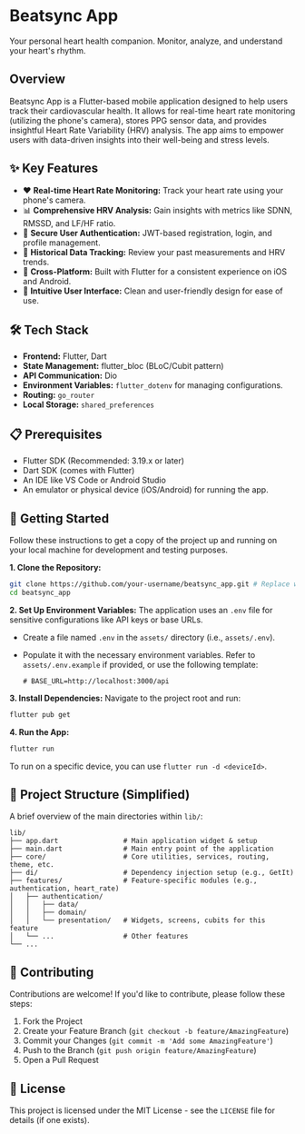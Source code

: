 # Beatsync App

Your personal heart health companion. Monitor, analyze, and understand your heart's rhythm.

## Overview

Beatsync App is a Flutter-based mobile application designed to help users track their cardiovascular health. It allows for real-time heart rate monitoring (utilizing the phone's camera), stores PPG sensor data, and provides insightful Heart Rate Variability (HRV) analysis. The app aims to empower users with data-driven insights into their well-being and stress levels.

## ✨ Key Features

*   ❤️ **Real-time Heart Rate Monitoring:** Track your heart rate using your phone's camera.
*   📊 **Comprehensive HRV Analysis:** Gain insights with metrics like SDNN, RMSSD, and LF/HF ratio.
*   👤 **Secure User Authentication:** JWT-based registration, login, and profile management.
*   📅 **Historical Data Tracking:** Review your past measurements and HRV trends.
*   📱 **Cross-Platform:** Built with Flutter for a consistent experience on iOS and Android.
*   🎨 **Intuitive User Interface:** Clean and user-friendly design for ease of use.

## 🛠️ Tech Stack

*   **Frontend:** Flutter, Dart
*   **State Management:** flutter_bloc (BLoC/Cubit pattern)
*   **API Communication:** Dio
*   **Environment Variables:** `flutter_dotenv` for managing configurations.
*   **Routing:** `go_router`
*   **Local Storage:** `shared_preferences` 

## 📋 Prerequisites

*   Flutter SDK (Recommended: 3.19.x or later)
*   Dart SDK (comes with Flutter)
*   An IDE like VS Code or Android Studio
*   An emulator or physical device (iOS/Android) for running the app.

## 🚀 Getting Started

Follow these instructions to get a copy of the project up and running on your local machine for development and testing purposes.

**1. Clone the Repository:**
```bash
git clone https://github.com/your-username/beatsync_app.git # Replace with your actual repository URL
cd beatsync_app
```

**2. Set Up Environment Variables:**
The application uses an `.env` file for sensitive configurations like API keys or base URLs.
*   Create a file named `.env` in the `assets/` directory (i.e., `assets/.env`).
*   Populate it with the necessary environment variables. Refer to `assets/.env.example` if provided, or use the following template:

    ```env
    # BASE_URL=http://localhost:3000/api
    ```

**3. Install Dependencies:**
Navigate to the project root and run:
```bash
flutter pub get
```

**4. Run the App:**
```bash
flutter run
```
To run on a specific device, you can use `flutter run -d <deviceId>`.

## 📂 Project Structure (Simplified)

A brief overview of the main directories within `lib/`:

```
lib/
├── app.dart                # Main application widget & setup
├── main.dart               # Main entry point of the application
├── core/                   # Core utilities, services, routing, theme, etc.
├── di/                     # Dependency injection setup (e.g., GetIt)
├── features/               # Feature-specific modules (e.g., authentication, heart_rate)
│   ├── authentication/
│   │   ├── data/
│   │   ├── domain/
│   │   └── presentation/   # Widgets, screens, cubits for this feature
│   └── ...                 # Other features
└── ...
```

## 🤝 Contributing

Contributions are welcome! If you'd like to contribute, please follow these steps:
1.  Fork the Project
2.  Create your Feature Branch (`git checkout -b feature/AmazingFeature`)
3.  Commit your Changes (`git commit -m 'Add some AmazingFeature'`)
4.  Push to the Branch (`git push origin feature/AmazingFeature`)
5.  Open a Pull Request

## 📄 License

This project is licensed under the MIT License - see the `LICENSE` file for details (if one exists).
